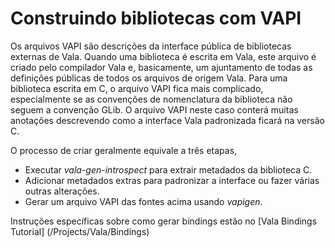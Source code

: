 # Construindo bibliotecas com VAPI

Os arquivos VAPI são descrições da interface pública de bibliotecas externas de Vala. Quando uma biblioteca é escrita em Vala, este arquivo é criado pelo compilador Vala e, basicamente, um ajuntamento de todas as definições públicas de todos os arquivos de origem Vala. Para uma biblioteca escrita em C, o arquivo VAPI fica mais complicado, especialmente se as convenções de nomenclatura da biblioteca não seguem a convenção GLib. O arquivo VAPI neste caso conterá muitas anotações descrevendo como a interface Vala padronizada ficará na versão C.

O processo de criar geralmente equivale a três etapas,

-   Executar *vala-gen-introspect* para extrair metadados da biblioteca C.
-   Adicionar metadados extras para padronizar a interface ou fazer várias outras alterações.
-   Gerar um arquivo VAPI das fontes acima usando *vapigen*.

Instruções específicas sobre como gerar bindings estão no [Vala Bindings Tutorial] (/Projects/Vala/Bindings)
